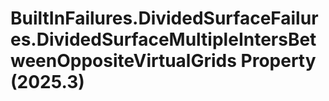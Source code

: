 # BuiltInFailures.DividedSurfaceFailures.DividedSurfaceMultipleIntersBetweenOppositeVirtualGrids Property (2025.3)

﻿
